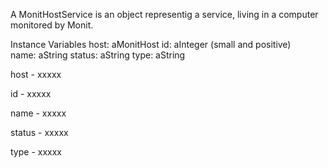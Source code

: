 A MonitHostService is an object representig a service, living in a computer monitored by Monit.


Instance Variables
	host:		aMonitHost 
	id:	aInteger  (small and positive)	
	name:		aString
	status:		aString
	type:		aString

host
	- xxxxx

id
	- xxxxx

name
	- xxxxx

status
	- xxxxx

type
	- xxxxx
